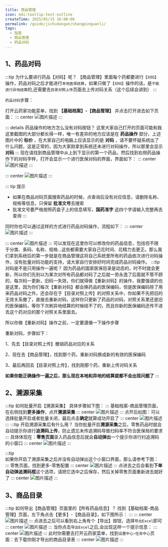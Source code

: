 ```yaml
---
title: 商品管理
icon: mdi:tooltip-text-outline
createTime: 2025/05/15 10:00:00
permalink: /guide/jichudangan/shangpinguanli/
tags:
  - 指南
  - 商品管理
  - 药品对码
---
```



## 1、药品对码

:::tip 为什么要进行药品【对码】呢？
【商品管理】里面每个药都要进行`【对码】`操作，药品对码之后才能进行`本地医保结算`，如果只做了`【对码】`操作的话，是`不能进行异地结算`的,还需要去`目录对照上传`页面去上传对码关系（这个后续会讲到）
:::

`药品对码`步骤：

打开云药家功能菜单，找到 **【基础档案】-【商品管理】** 并点击打开进去如下页面：
::: center
![图片描述](/images/goods/duima.png)
:::

::: details 药品操作的地方怎么没有对码按钮？
这里大家自己打开的页面可能和我这里截图的大部分都长得一样，唯一有差异的地方应该是在 **药品操作** 部分，上述图片中的 **标价** ，在大家自己的电脑上应该显示的是 **对码** ，请不要怀疑系统出了什么问题，这是正常的，因为大家刚拿到系统还未进行对码操作，所以那里会显示 **对码**
:::
现在请找到商品管理中从上到下显示的第一个药品，然后找到右侧药品操作下的对码字样，打开会显示一个进行医保对码的界面，界面如下：
::: center
![图片描述](/images/goods/duima1.png)
:::

::: center
![图片描述](/images/goods/duima2.png)
:::

::: tip 提示

- 如果在商品对码页面搜索药品的时候，点查询后没有对应信息，请删除名称、规格等信息，只保留 **批准文号**去搜索
- 批准文号要严格按照药盒子上的信息填写，**国药准字** 这四个字请输入完整再去查询
:::

同时你也可以通过这样的方式进行药品对码操作，流程如下：
::: center
![图片描述](/images/goods/duima3.png)
:::

::: center
![图片描述](/images/goods/duima4.png)
:::
可以发现在这里你可以修改你的药品信息，包括但不限于分类、条码、名称、规格...这些都需要大家自己花时间、花精力去更正。那么我们拿到系统后的第一步就是在商品管理这将自己系统里所有的药品依次进行对码操作，没有批量对码功能的支持，请大家自行安排好时间完成药品对码操作。
:::tip 对码是不是只用操作一遍呢？
因为药品的国家医保目录是动态的，时不时就会更新，所以你们先别以为某次对所有药品都对码了之后就一劳永逸了后面就不管不顾的，每次码一更新，旧码一失效，你们就得做【重新对码】的操作，我要强调的也是这里，因为你们每次【重新对码】都会换药品的医保编码，但是医保编码除了用来药品对码之外，还会存在于【目录对照上传】的对照关系中，你如果不先把旧的无效关系撤了，直接去重新对码，这样你只更新了药品的对码，对照关系里还是旧的医保编码，等你下次刷异地结算的时候结不了的，而且你新的医保编码还传不进去这个药对应的那个对照关系里面去。

所以你做【重新对码】操作之前，一定要遵循一下操作步骤

重新对码，步骤如下：

1、先去【目录对照上传】撤销药品对应的关系

2、现在去【商品管理】，找到那个药，重新对码换成新的有效的医保编码

3、最后再回去【目录对照上传】，找到刚那个药，重新上传对码关系

**如果你能正确操作一遍之后，那么现在本地和异地的结算就都不会出现问题了**
:::

## 2、溯源采集

:::tip 如何批量开启【溯源采集】
具体步骤如下图：
:::
基础档案-商品管理页面，在右侧找到**更多操作**，点开**溯源采集**
::: center
![图片描述](/images/suyuancaiji/caiji.png)
:::
点开后如图：可以选择批量开启或者批量关闭，最后点击**确定**就算成功开启了
::: center
![图片描述](/images/suyuancaiji/caiji1.png)
:::
:::tip 开启溯源采集后有什么用？
当你批量开启**溯源采集**之后，零售药品时就会自动提示你进行**追溯码上传**，防止遗忘未传追溯码导致扫码率不符合医保局的要求
:::
具体体现在：**零售页面**录入药品信息后就会**自动弹出**一个提示你进行扫追溯码的小窗口
::: center
![图片描述](/images/suyuancaiji/chuangkou.png)
:::

:::tip  
如果你开启了溯源采集之后并没有自动弹出这个小窗口界面，那么请参考下图：
:::
零售页面，找到更多-零售配置
::: center
![图片描述](/images/suyuancaiji/peizhi.png)
:::
点进去之后会看到**下单自动弹追溯码框**这个选项，请把它选中之后保存，然后关掉零售页面重新进去就好了
::: center
![图片描述](/images/suyuancaiji/peizhi1.png)
:::

## 3、商品目录

:::tip 如何导出【商品管理】页面里的【所有药品信息】？
找到【基础档案-商品管理】页面，左下角点击【更多】-【商品目录】，如下图所示：
:::
::: center
![图片描述](/images/suyuancaiji/mulu.png)
:::
点进去之后可以看到右上角有个【导出】按钮，选择`导出Excel`即可
::: center
![图片描述](/images/suyuancaiji/mulu1.png)
:::
当你点击`导出Excel`之后,会出现这样一个提示信息：
::: center
![图片描述](/images/suyuancaiji/daochu.png)
:::
此时你需要去打开云药家菜单，找到`设置中心`-`任务中心`页面：去下载你刚才导出的商品目录表
::: center
![图片描述](/images/suyuancaiji/xiazai.png)
:::
